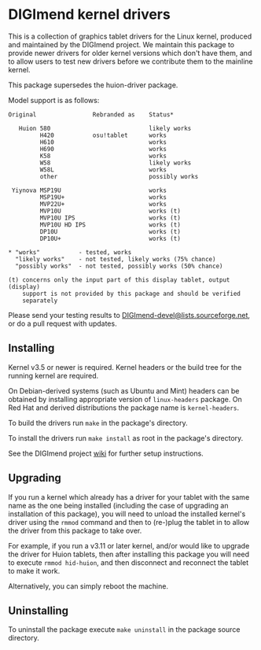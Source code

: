 DIGImend kernel drivers
=======================

This is a collection of graphics tablet drivers for the Linux kernel, produced
and maintained by the DIGImend project. We maintain this package to provide
newer drivers for older kernel versions which don't have them, and to allow
users to test new drivers before we contribute them to the mainline kernel.

This package supersedes the huion-driver package.

Model support is as follows:

    Original                Rebranded as    Status*

       Huion 580                            likely works
             H420           osu!tablet      works
             H610                           works
             H690                           works
             K58                            works
             W58                            likely works
             W58L                           works
             other                          possibly works

     Yiynova MSP19U                         works
             MSP19U+                        works
             MVP22U+                        works
             MVP10U                         works (t)
             MVP10U IPS                     works (t)
             MVP10U HD IPS                  works (t)
             DP10U                          works (t)
             DP10U+                         works (t)

    * "works"           - tested, works
      "likely works"    - not tested, likely works (75% chance)
      "possibly works"  - not tested, possibly works (50% chance)

    (t) concerns only the input part of this display tablet, output (display)
        support is not provided by this package and should be verified
        separately

Please send your testing results to DIGImend-devel@lists.sourceforge.net, or
do a pull request with updates.

Installing
----------

Kernel v3.5 or newer is required. Kernel headers or the build tree for the
running kernel are required.

On Debian-derived systems (such as Ubuntu and Mint) headers can be obtained by
installing appropriate version of `linux-headers` package. On Red Hat and
derived distributions the package name is `kernel-headers`.

To build the drivers run `make` in the package's directory.

To install the drivers run `make install` as root in the package's directory.

See the DIGImend project [wiki](http://digimend.sourceforge.net) for further
setup instructions.

Upgrading
---------

If you run a kernel which already has a driver for your tablet with the same
name as the one being installed (including the case of upgrading an
installation of this package), you will need to unload the installed kernel's
driver using the `rmmod` command and then to (re-)plug the tablet in to allow
the driver from this package to take over.

For example, if you run a v3.11 or later kernel, and/or would like to upgrade
the driver for Huion tablets, then after installing this package you will need
to execute `rmmod hid-huion`, and then disconnect and reconnect the tablet to
make it work.

Alternatively, you can simply reboot the machine.

Uninstalling
------------

To uninstall the package execute `make uninstall` in the package source
directory.

